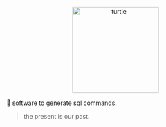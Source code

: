<p align="center">
  <img src="https://i.pinimg.com/originals/7d/55/60/7d55604ffc96a2a33928168ccdf99d62.png" alt="turtle" width="200"/>
</p>

:turtle: software to generate sql commands.

> the present is our past.
> 

